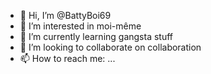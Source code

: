 - 👋 Hi, I’m @BattyBoi69
- 👀 I’m interested in moi-même
- 🌱 I’m currently learning gangsta stuff
- 💞️ I’m looking to collaborate on collaboration
- 📫 How to reach me: ...

<!---
BattyBoi69/BattyBoi69 is a ✨ special ✨ repository because its `README.md` (this file) appears on your GitHub profile.
You can click the Preview link to take a look at your changes.
--->
